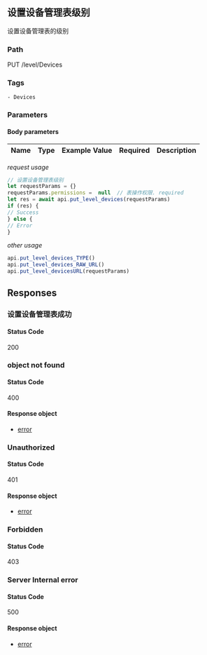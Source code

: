 ## 设置设备管理表级别

设置设备管理表的级别
### Path
PUT /level/Devices

### Tags
    - Devices
### Parameters


#### Body parameters

| Name | Type | Example Value | Required | Description |
| ---- | ---- | ------------- | -------- | ----------- |
*request usage*
```javascript
// 设置设备管理表级别
let requestParams = {}
requestParams.permissions =  null  // 表操作权限. required
let res = await api.put_level_devices(requestParams)
if (res) {
// Success
} else {
// Error
}
```
*other usage*
```javascript
api.put_level_devices_TYPE()
api.put_level_devices_RAW_URL()
api.put_level_devicesURL(requestParams)
```

## Responses
### 设置设备管理表成功

#### Status Code
200



### object not found

#### Status Code
400


#### Response object
* [error](../models/error.md)

### Unauthorized

#### Status Code
401


#### Response object
* [error](../models/error.md)

### Forbidden

#### Status Code
403



### Server Internal error

#### Status Code
500


#### Response object
* [error](../models/error.md)

